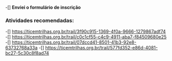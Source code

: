 -[] **Enviei o formulário de inscrição**

### Atividades recomendadas:
-[] https://ticemtrilhas.org.br/trail/3f90c915-1369-4f0a-9666-1279867adf74
-[] https://ticemtrilhas.org.br/trail/c0c1cf55-c4c9-4911-aba7-f84509680e25
-[] https://ticemtrilhas.org.br/trail/07dccd41-8501-41b3-92e8-63732768a33a
-[] https://ticemtrilhas.org.br/trail/577fd352-e86d-4081-bc27-5c30c8f8ad74

